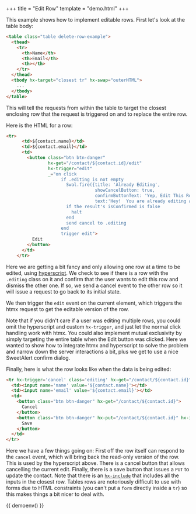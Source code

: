 +++
title = "Edit Row"
template = "demo.html"
+++

This example shows how to implement editable rows.  First let's look at the table body:

```html
<table class="table delete-row-example">
  <thead>
    <tr>
      <th>Name</th>
      <th>Email</th>
      <th></th>
    </tr>
  </thead>
  <tbody hx-target="closest tr" hx-swap="outerHTML">
    ...
  </tbody>
</table>
```

This will tell the requests from within the table to target the closest enclosing row that the request is triggered
on and to replace the entire row.

Here is the HTML for a row:

```html
<tr>
      <td>${contact.name}</td>
      <td>${contact.email}</td>
      <td>
        <button class="btn btn-danger"
                hx-get="/contact/${contact.id}/edit"
                hx-trigger="edit"
                _="on click
                     if .editing is not empty
                       Swal.fire({title: 'Already Editing',
                                  showCancelButton: true,
                                  confirmButtonText: 'Yep, Edit This Row!',
                                  text:'Hey!  You are already editing a row!  Do you want to cancel that edit and continue?'})
                       if the result's isConfirmed is false
                         halt
                       end
                       send cancel to .editing
                     end
                     trigger edit">
          Edit
        </button>
      </td>
    </tr>
```

Here we are getting a bit fancy and only allowing one row at a time to be edited, using [hyperscript](http://hyperscript.org).
We check to see if there is a row with the `.editing` class on it and confirm that the user wants to edit this row
and dismiss the other one.  If so, we send a cancel event to the other row so it will issue a request to go back to
its initial state.

We then trigger the `edit` event on the current element, which triggers the htmx request to get the editable version
of the row.

Note that if you didn't care if a user was editing multiple rows, you could omit the hyperscript and custom `hx-trigger`,
and just let the normal click handling work with htmx.  You could also implement mutual exclusivity by simply targeting the
entire table when the Edit button was clicked.  Here we wanted to show how to integrate htmx and hyperscript to solve
the problem and narrow down the server interactions a bit, plus we get to use a nice SweetAlert confirm dialog.

Finally, here is what the row looks like when the data is being edited:

```html
<tr hx-trigger='cancel' class='editing' hx-get="/contact/${contact.id}">
  <td><input name='name' value='${contact.name}'></td>
  <td><input name='email' value='${contact.email}'></td>
  <td>
    <button class="btn btn-danger" hx-get="/contact/${contact.id}">
      Cancel
    </button>
    <button class="btn btn-danger" hx-put="/contact/${contact.id}" hx-include="closest tr">
      Save
    </button>
  </td>
</tr>
```

Here we have a few things going on:  First off the row itself can respond to the `cancel` event, which will bring
back the read-only version of the row.  This is used by the hyperscript above.  There is a cancel button that allows
cancelling the current edit.  Finally, there is a save button that issues a `PUT` to update the contact.  Note that
there is an [`hx-include`](@/attributes/hx-include.md) that includes all the inputs in the closest row.  Tables rows are
notoriously difficult to use with forms due to HTML constraints (you can't put a `form` directly inside a `tr`) so
this makes things a bit nicer to deal with.

{{ demoenv() }}

<script src="https://cdn.jsdelivr.net/npm/sweetalert2@11"></script>
<script>
    //=========================================================================
    // Fake Server Side Code
    //=========================================================================

    // data
    var contacts = [
      {
        name: "Joe Smith",
        email: "joe@smith.org",
        status: "Active",
        id: 0
      },
      {
        name: "Angie MacDowell",
        email: "angie@macdowell.org",
        status: "Active",
        id: 1
      },
      {
        name: "Fuqua Tarkenton",
        email: "fuqua@tarkenton.org",
        status: "Active",
        id: 2
      },
      {
        name: "Kim Yee",
        email: "kim@yee.org",
        status: "Inactive",
        id: 3
      },
    ];

    // routes
    init("/demo", function(request, params){
      return tableTemplate(contacts);
    });

    onGet(/\/contact\/\d+/, function(request, params){
      var id = parseInt(request.url.split("/")[2]); // get the contact
      var contact = contacts[id];
      console.log(request, id, contact)
      if(request.url.endsWith("/edit")) {
        return editTemplate(contacts[id])
      } else {
        return rowTemplate(contacts[id])
      }
    });

    onPut(/\/contact\/\d+/, function(request, params){
      var id = parseInt(request.url.split("/")[2]); // get the contact
      contact = contacts[id]
      contact.name = params['name'];
      contact.email = params['email'];
      return rowTemplate(contact);
    });

    // templates
    function rowTemplate(contact) {
      return `<tr>
      <td>${contact.name}</td>
      <td>${contact.email}</td>
      <td>
        <button class="btn btn-danger"
                hx-get="/contact/${contact.id}/edit"
                hx-trigger="edit"
                _="on click
                     if .editing is not empty
                       Swal.fire({title: 'Already Editing',
                                  showCancelButton: true,
                                  confirmButtonText: 'Yep, Edit This Row!',
                                  text:'Hey!  You are already editing a row!  Do you want to cancel that edit and continue?'})
                       if the result's isConfirmed is false
                         halt
                       end
                       send cancel to .editing
                     end
                     trigger edit">
          Edit
        </button>
      </td>
    </tr>`;
    }

    function editTemplate(contact) {
      return `<tr hx-trigger='cancel' class='editing' hx-get="/contact/${contact.id}">
      <td><input name='name' value='${contact.name}'</td>
      <td><input name='email' value='${contact.email}'</td>
      <td>
        <button class="btn btn-danger" hx-get="/contact/${contact.id}">
          Cancel
        </button>
        <button class="btn btn-danger" hx-put="/contact/${contact.id}" hx-include="closest tr">
          Save
        </button>
      </td>
    </tr>`;
    }

    function tableTemplate(contacts) {
      var rows = "";

      for (var i = 0; i < contacts.length; i++) {
        rows += rowTemplate(contacts[i], i, "");
      }

      return `
<table class="table delete-row-example">
  <thead>
    <tr>
      <th>Name</th>
      <th>Email</th>
      <th></th>
    </tr>
  </thead>
  <tbody hx-target="closest tr" hx-swap="outerHTML">
    ${rows}
  </tbody>
</table>`;
    }
</script>
